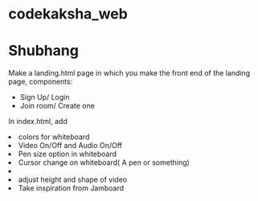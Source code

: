 # codekaksha_web

# Shubhang

Make a landing.html page in which you make the front end of the landing page, components:
<ul>
 <li> Sign Up/ Login </li>
 <li> Join room/ Create one </li>
</ul>

In index.html, add 
<li> colors for whiteboard </li>
<li> Video On/Off and Audio On/Off </li>
<li> Pen size option in whiteboard </li>
<li> Cursor change on whiteboard( A pen or something) <li>
<li> adjust height and shape of video </li>
<li> Take inspiration from Jamboard</li>
